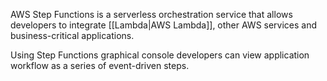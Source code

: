 
AWS Step Functions is a serverless orchestration service that allows developers to integrate [[Lambda|AWS Lambda]], other AWS services and business-critical applications.

Using Step Functions graphical console developers can view application workflow as a series of event-driven steps.